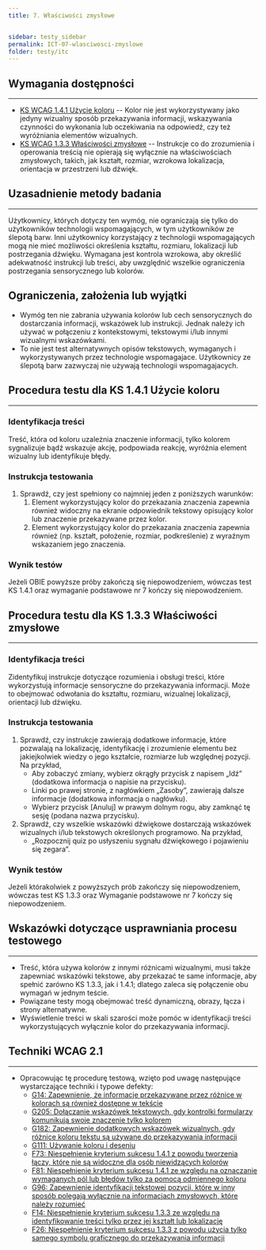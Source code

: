 ```yaml
---
title: 7. Właściwości zmysłowe


sidebar: testy_sidebar
permalink: ICT-07-wlasciwosci-zmyslowe
folder: testy/itc
---
```


## Wymagania dostępności
----------------------
-   [KS WCAG 1.4.1 Użycie koloru](https://wcag.lepszyweb.pl/#use-of-color) -- Kolor nie jest wykorzystywany jako jedyny wizualny sposób przekazywania informacji, wskazywania czynności do wykonania lub oczekiwania na odpowiedź, czy też wyróżniania elementów wizualnych.
-   [KS WCAG 1.3.3 Właściwości zmysłowe](https://wcag.lepszyweb.pl/#sensory-characteristics) -- Instrukcje co do zrozumienia i operowania treścią nie opierają się wyłącznie na właściwościach zmysłowych, takich, jak kształt, rozmiar, wzrokowa lokalizacja, orientacja w przestrzeni lub dźwięk.

## Uzasadnienie metody badania
------------------------------
Użytkownicy, których dotyczy ten wymóg, nie ograniczają się tylko do użytkowników technologii wspomagających, w tym użytkowników ze ślepotą barw. Inni użytkownicy korzystający z technologii wspomagających mogą nie mieć możliwości określenia kształtu, rozmiaru, lokalizacji lub postrzegania dźwięku. Wymagana jest kontrola wzrokowa, aby określić adekwatność instrukcji lub treści, aby uwzględnić wszelkie ograniczenia postrzegania sensorycznego lub kolorów.

## Ograniczenia, założenia lub wyjątki
-   Wymóg ten nie zabrania używania kolorów lub cech sensorycznych do dostarczania informacji, wskazówek lub instrukcji. Jednak należy ich używać w połączeniu z kontekstowymi, tekstowymi i/lub innymi wizualnymi wskazówkami.
-   To nie jest test alternatywnych opisów tekstowych, wymaganych i wykorzystywanych przez technologie wspomagajace. Użytkownicy ze ślepotą barw zazwyczaj nie używają technologii wspomagajacych.


## Procedura testu dla KS 1.4.1 Użycie koloru
---------------------------------------------
### Identyfikacja treści
Treść, która od koloru uzależnia znaczenie informacji, tylko kolorem sygnalizuje bądź wskazuje akcję, podpowiada reakcję, wyróżnia element wizualny lub identyfikuje błędy.


### Instrukcja testowania
1.  Sprawdź, czy jest spełniony co najmniej jeden z poniższych warunków:
    1.  Element wykorzystujący kolor do przekazania znaczenia zapewnia również widoczny na ekranie odpowiednik tekstowy opisujący kolor lub znaczenie przekazywane przez kolor.
    2.  Element wykorzystujący kolor do przekazania znaczenia zapewnia również (np. kształt, położenie, rozmiar, podkreślenie) z wyraźnym wskazaniem jego znaczenia.

### Wynik testów
Jeżeli OBIE powyższe próby zakończą się niepowodzeniem, wówczas test KS 1.4.1 oraz wymaganie podstawowe nr 7 kończy się niepowodzeniem.

## Procedura testu dla KS 1.3.3 Właściwości zmysłowe
----------------------------------------------------
### Identyfikacja treści
Zidentyfikuj instrukcje dotyczące rozumienia i obsługi treści, które wykorzystują informacje sensoryczne do przekazywania informacji. Może to obejmować odwołania do kształtu, rozmiaru, wizualnej lokalizacji, orientacji lub dźwięku.

### Instrukcja testowania
1.  Sprawdź, czy instrukcje zawierają dodatkowe informacje, które pozwalają na lokalizację, identyfikację i zrozumienie elementu bez jakiejkolwiek wiedzy o jego kształcie, rozmiarze lub względnej pozycji. Na przykład,
    -   Aby zobaczyć zmiany, wybierz okrągły przycisk z napisem „Idź” (dodatkowa informacja o napisie na przycisku).
    -   Linki po prawej stronie, z nagłówkiem „Zasoby”, zawierają dalsze informacje (dodatkowa informacja o nagłówku).
    -   Wybierz przycisk \[Anuluj\] w prawym dolnym rogu, aby zamknąć tę sesję (podana nazwa przycisku).
2.  Sprawdź, czy wszelkie wskazówki dźwiękowe dostarczają wskazówek wizualnych i/lub tekstowych określonych programowo. Na przykład,
    -   „Rozpocznij quiz po usłyszeniu sygnału dźwiękowego i pojawieniu się zegara”.

### Wynik testów
Jeżeli którakolwiek z powyższych prób zakończy się niepowodzeniem, wówczas test KS 1.3.3 oraz Wymaganie podstawowe nr 7 kończy się niepowodzeniem.

##  Wskazówki dotyczące usprawniania procesu testowego
----------------------------------------------------------
-   Treść, która używa kolorów z innymi różnicami wizualnymi, musi także zapewniać wskazówki tekstowe, aby przekazać te same informacje, aby spełnić zarówno KS 1.3.3, jak i 1.4.1; dlatego zaleca się połączenie obu wymagań w jednym teście.
-   Powiązane testy mogą obejmować treść dynamiczną, obrazy, łącza i strony alternatywne.
-   Wyświetlenie treści w skali szarości może pomóc w identyfikacji treści wykorzystujących wyłącznie kolor do przekazywania informacji.

## Techniki WCAG 2.1
--------------------
-   Opracowując tę procedurę testową, wzięto pod uwagę następujące wystarczające techniki i typowe defekty:
    -   [G14: Zapewnienie, że informacje przekazywane przez różnice w kolorach są również dostępne w tekście](https://www.w3.org/TR/WCAG20-TECHS/G14.html)
    -   [G205: Dołączanie wskazówek tekstowych, gdy kontrolki formularzy komunikują swoje znaczenie tylko kolorem](https://www.w3.org/TR/WCAG20-TECHS/G205.html)
    -   [G182: Zapewnienie dodatkowych wskazówek wizualnych, gdy różnice koloru tekstu są używane do przekazywania informacji](https://www.w3.org/TR/WCAG20-TECHS/G182.html)
    -   [G111: Używanie koloru i deseniu](https://www.w3.org/TR/WCAG20-TECHS/G111.html)
    -   [F73: Niespełnienie kryterium sukcesu 1.4.1 z powodu tworzenia łączy, które nie są widoczne dla osób niewidzących kolorów](https://www.w3.org/TR/WCAG20-TECHS/F73.html)
    -   [F81: Niespełnienie kryterium sukcesu 1.4.1 ze względu na oznaczanie wymaganych pól lub błędów tylko za pomocą odmiennego koloru](https://www.w3.org/TR/WCAG20-TECHS/F81.html)
    -   [G96: Zapewnienie identyfikacji tekstowej pozycji, które w inny sposób polegają wyłącznie na informacjach zmysłowych, które należy rozumieć](https://www.w3.org/TR/WCAG20-TECHS/G96.html)
    -   [F14: Niespełnienie kryterium sukcesu 1.3.3 ze względu na identyfikowanie treści tylko przez jej kształt lub lokalizację](https://www.w3.org/TR/WCAG20-TECHS/F14.html)
    -   [F26: Niespełnienie kryterium sukcesu 1.3.3 z powodu użycia tylko samego symbolu graficznego do przekazywania informacji](https://www.w3.org/TR/WCAG20-TECHS/F26.html)
